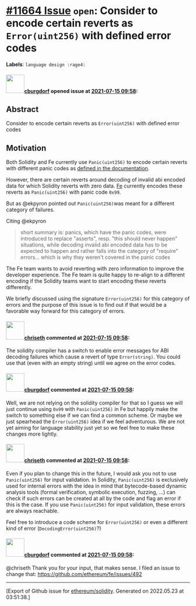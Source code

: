 # [\#11664 Issue](https://github.com/ethereum/solidity/issues/11664) `open`: Consider to encode certain reverts as  `Error(uint256)` with defined error codes
**Labels**: `language design :rage4:`


#### <img src="https://avatars.githubusercontent.com/u/521109?v=4" width="50">[cburgdorf](https://github.com/cburgdorf) opened issue at [2021-07-15 09:58](https://github.com/ethereum/solidity/issues/11664):


## Abstract

Consider to encode certain reverts as  `Error(uint256)` with defined error codes

## Motivation

Both Solidity and Fe currently use `Panic(uint256)` to encode certain reverts with different panic codes as [defined in the documentation](https://docs.soliditylang.org/en/v0.8.6/control-structures.html?#panic-via-assert-and-error-via-require).

However, there are certain reverts around decoding of invalid abi encoded data for which Solidity reverts with zero data.
[Fe](http://fe.ethereum.org/) currently encodes these reverts as `Panic(uint256)` with panic code `0x99`.

But as @ekpyron pointed out `Panic(uint256)`was meant for a different category of failures.

Citing @ekpyron 

>short summary is: panics, which have the panic codes, were introduced to replace "asserts", resp. "this should never happen" situations, while decoding invalid abi encoded data has to be expected to happen and rather falls into the category of "require" errors... which is why they weren't covered in the panic codes

The Fe team wants to avoid reverting with zero information to improve the developer experience. The Fe team is quite happy to re-align to a different encoding if the Solidity teams want to start encoding these reverts differently.

We briefly discussed using the signature `Error(uint256)` for this category of errors and the purpose of this issue is to find out if that would be a favorable way forward for this category of errors.

#### <img src="https://avatars.githubusercontent.com/u/9073706?v=4" width="50">[chriseth](https://github.com/chriseth) commented at [2021-07-15 09:58](https://github.com/ethereum/solidity/issues/11664#issuecomment-880877874):

The solidity compiler has a switch to enable error messages for ABI decoding failures which cause a revert of type `Error(string)`. You could use that (even with an empty string) until we agree on the error codes.

#### <img src="https://avatars.githubusercontent.com/u/521109?v=4" width="50">[cburgdorf](https://github.com/cburgdorf) commented at [2021-07-15 09:58](https://github.com/ethereum/solidity/issues/11664#issuecomment-880904609):

Well, we are not relying on the solidity compiler for that so I guess we will just continue using `0x99` with `Panic(uint256)` in Fe but happily make the switch to something else if we can find a common scheme. Or maybe we just spearhead the `Error(uint256)` idea if we feel adventurous. We are not yet aiming for language stability just yet so we feel free to make these changes more lightly.

#### <img src="https://avatars.githubusercontent.com/u/9073706?v=4" width="50">[chriseth](https://github.com/chriseth) commented at [2021-07-15 09:58](https://github.com/ethereum/solidity/issues/11664#issuecomment-886828708):

Even if you plan to change this in the future, I would ask you not to use `Panic(uint256)` for input validation. In Solidity, `Panic(uint256)` is exclusively used for internal errors with the idea in mind that bytecode-based dynamic analysis tools (formal verification, symbolic execution, fuzzing, ...) can check if such errors can be created at all by the code and flag an error if this is the case. If you use `Panic(uint256)` for input validation, these errors are always reachable.

Feel free to introduce a code scheme for `Error(uint256)` or even a different kind of error (`DecodingError(uint256)`?)

#### <img src="https://avatars.githubusercontent.com/u/521109?v=4" width="50">[cburgdorf](https://github.com/cburgdorf) commented at [2021-07-15 09:58](https://github.com/ethereum/solidity/issues/11664#issuecomment-888216186):

@chriseth Thank you for your input, that makes sense. I filed an issue to change that: https://github.com/ethereum/fe/issues/492


-------------------------------------------------------------------------------



[Export of Github issue for [ethereum/solidity](https://github.com/ethereum/solidity). Generated on 2022.05.23 at 03:51:38.]
